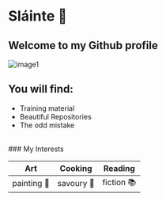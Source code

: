 # Sláinte 👋

## Welcome to my Github profile<br>
![image1](https://www.smokinfox.co.uk/wp-content/uploads/sites/30/2017/02/have-look.jpg)
<br>
## You will find:
* Training material
* Beautiful Repositories
* The odd mistake
<br>
### My Interests <br>

| Art | Cooking | Reading |
| --- | ------- | ------- |
| painting :art: | savoury :spaghetti: | fiction :books: |

<!--
**ciarafennessy/ciarafennessy** is a ✨ _special_ ✨ repository because its `README.md` (this file) appears on your GitHub profile.

Here are some ideas to get you started:

- 🔭 I’m currently working on ...
- 🌱 I’m currently learning ...
- 👯 I’m looking to collaborate on ...
- 🤔 I’m looking for help with ...
- 💬 Ask me about ...
- 📫 How to reach me: ...
- 😄 Pronouns: ...
- ⚡ Fun fact: ...
-->
